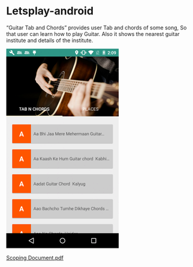 # Letsplay-android

“Guitar Tab and Chords” provides user Tab and chords of some song, So that user can learn
how to play Guitar. Also it shows the nearest guitar institute and details of the institute.

![alt tag](https://github.com/ashutiwari4/Letsplay-android/blob/master/images/home_screen.png)

[Scoping Document.pdf](https://github.com/ashutiwari4/Letsplay-android/blob/master/Let's%20play%20SRS.pdf)
